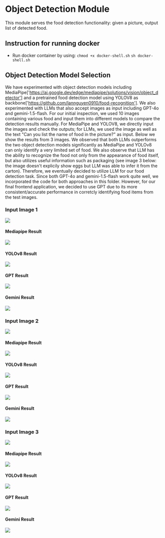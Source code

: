 # Object Detection Module

This module serves the food detection functionality: given a picture, output list of detected food. 

## Instruction for running docker 

- Run docker container by using:
```chmod +x docker-shell.sh```
```sh docker-shell.sh```


## Object Detection Model Selection

We have experimented with object detection models including MediaPipe['https://ai.google.dev/edge/mediapipe/solutions/vision/object_detector'] and a pretrained food detection model using YOLOV8 as backbone['https://github.com/lannguyen0910/food-recognition']. We also experimented with LLMs that also accept images as input including  GPT-4o and gemini-1.5-flash. For our initial inspection, we used 10 images containing various food and input them into different models to compare the detection results manually.  For MediaPipe and YOLOV8, we directly input the images and check the outputs; for LLMs, we used the image as well as the text "Can you  list the name of food in the picture?" as input. Below we show the results from 3 images. We observed that both LLMs outperforms the two object detection models significantly as MediaPipe and YOLOv8 can only identify a very limited set of food. We also observe that LLM has the ability to recognize the food not only from the appearance of food itself, but also utilizes useful information such as packaging (see image 3 below: the image doesn't explicily show eggs but LLM was able to infer it from the carton). Therefore, we eventually decided to utilize LLM for our food detection task. Since both GPT-4o and gemini-1.5-flash work quite well, we incorporated the code for both approaches in this folder. However, for our final frontend application, we decided to use GPT due to its more consistent/accurate performance in corretcly identifying food items from the test images.

### Input Image 1
![](data/exp_results/food1.jpg)

#### Mediapipe Result
![](data/exp_results/food1_mediapipe.png)

#### YOLOv8 Result
![](data/exp_results/food1_yolov8.png)

#### GPT Result
![](data/exp_results/food1_gpt.png)

#### Gemini Result
![](data/exp_results/food1_gemini.png)

### Input Image 2
![](data/exp_results/food2.png)

#### Mediapipe Result
![](data/exp_results/food2_mediapipe.png)

#### YOLOv8 Result
![](data/exp_results/food2_yolov8.png)

#### GPT Result
![](data/exp_results/food2_gpt.png)

#### Gemini Result
![](data/exp_results/food2_gemini.png)

### Input Image 3
![](data/exp_results/food3.jpg)

#### Mediapipe Result
![](data/exp_results/food3_mediapipe.png)

#### YOLOv8 Result
![](data/exp_results/food3_yolov8.png)

#### GPT Result
![](data/exp_results/food3_gpt.png)

#### Gemini Result
![](data/exp_results/food3_gemini.png)